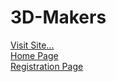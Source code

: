 # 3D-Makers
<a href="https://abhishek-sin-gh.github.io/3D-Makers/">Visit Site...</a><br>
<a href="https://abhishek-sin-gh.github.io/3D-Makers/">Home Page</a><br>
<a href="https://abhishek-sin-gh.github.io/3D-Makers/registrationPage.html">Registration Page</a><br>

